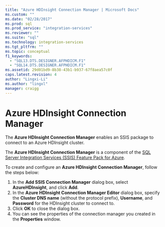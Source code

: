 ```yaml
---
title: "Azure HDInsight Connection Manager | Microsoft Docs"
ms.custom: ""
ms.date: "02/28/2017"
ms.prod: sql
ms.prod_service: "integration-services"
ms.reviewer: ""
ms.suite: "sql"
ms.technology: integration-services
ms.tgt_pltfrm: ""
ms.topic: conceptual
f1_keywords: 
  - "SQL13.DTS.DESIGNER.AFPHDICM.F1"
  - "SQL14.DTS.DESIGNER.AFPHDICM.F1"
ms.assetid: 29d01bd9-8b38-43b1-b937-67f8aea57c0f
caps.latest.revision: 4
author: "Lingxi-Li"
ms.author: "lingxl"
manager: craigg
---
```

# Azure HDInsight Connection Manager
The **Azure HDInsight Connection Manager** enables an SSIS package to connect to an Azure HDInsight cluster.

The **Azure HDInsight Connection Manager** is a component of the [SQL Server Integration Services (SSIS) Feature Pack for Azure](../../integration-services/azure-feature-pack-for-integration-services-ssis.md).

To create and configure an **Azure HDInsight Connection Manager**, follow the steps below:

1. In the **Add SSIS Connection Manager** dialog box, select **AzureHDInsight**, and click **Add**.
2. In the **Azure HDInsight Connection Manager Editor** dialog box, specify the **Cluster DNS name** (without the protocol prefix), **Username**, and **Password** for the HDInsight cluster to connect to.
3. Click **OK** to close the dialog box.
4. You can see the properties of the connection manager you created in the **Properties** window.
